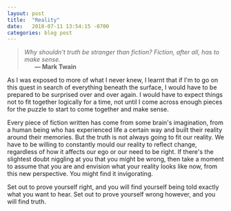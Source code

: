 ```yaml
---
layout: post
title:  "Reality"
date:   2018-07-11 13:54:15 -0700
categories: blog post
---
```


>*Why shouldn't truth be stranger than fiction? Fiction, after all, has to make sense.* 
 <br>&nbsp;&nbsp;&nbsp;&nbsp;&nbsp;&nbsp;__&mdash; Mark Twain__

As I was exposed to more of what I never knew, I learnt that if I'm to go on this quest in search of everything beneath the surface, I would have to be prepared to be surprised over and over again. I would have to expect things not to fit together logically for a time, not until I come across enough pieces for the puzzle to start to come together and make sense.

Every piece of fiction written has come from some brain's imagination, from a human being who has experienced life a certain way and built their reality around their memories. But the truth is not always going to fit our reality. We have to be willing to constantly mould our reality to reflect change, regardless of how it affects our ego or our need to be right. If there's the slightest doubt niggling at you that you might be wrong, then take a moment to assume that you are and envision what your reality looks like now, from this new perspective. You might find it invigorating. 

Set out to prove yourself right, and you will find yourself being told exactly what you want to hear. Set out to prove yourself wrong however, and you will find truth.